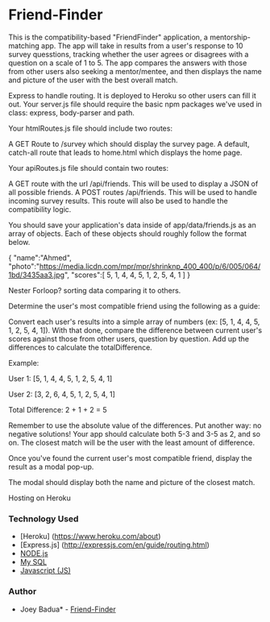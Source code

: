 # Friend-Finder

This is the compatibility-based "FriendFinder" application, a mentorship-matching app. The app will take in results from a user's response to 10 survey quesstions, tracking whether the user agrees or disagrees with a question on a scale of 1 to 5.  The app compares the answers with those from other users also seeking a mentor/mentee, and then displays the name and picture of the user with the best overall match.

Express to handle routing. It is deployed to Heroku so other users can fill it out.
Your server.js file should require the basic npm packages we've used in class: express, body-parser and path.


Your htmlRoutes.js file should include two routes:

A GET Route to /survey which should display the survey page.
A default, catch-all route that leads to home.html which displays the home page.



Your apiRoutes.js file should contain two routes:

A GET route with the url /api/friends. This will be used to display a JSON of all possible friends.
A POST routes /api/friends. This will be used to handle incoming survey results. This route will also be used to handle the compatibility logic.



You should save your application's data inside of app/data/friends.js as an array of objects. Each of these objects should roughly follow the format below.


{
  "name":"Ahmed",
  "photo":"https://media.licdn.com/mpr/mpr/shrinknp_400_400/p/6/005/064/1bd/3435aa3.jpg",
  "scores":[
      5,
      1,
      4,
      4,
      5,
      1,
      2,
      5,
      4,
      1
    ]
}

Nester Forloop? sorting data comparing it to others. 

Determine the user's most compatible friend using the following as a guide:

Convert each user's results into a simple array of numbers (ex: [5, 1, 4, 4, 5, 1, 2, 5, 4, 1]).
With that done, compare the difference between current user's scores against those from other users, question by question. Add up the differences to calculate the totalDifference.

Example:

User 1: [5, 1, 4, 4, 5, 1, 2, 5, 4, 1]

User 2: [3, 2, 6, 4, 5, 1, 2, 5, 4, 1]

Total Difference: 2 + 1 + 2 = 5





Remember to use the absolute value of the differences. Put another way: no negative solutions! Your app should calculate both 5-3 and 3-5 as 2, and so on.
The closest match will be the user with the least amount of difference.



Once you've found the current user's most compatible friend, display the result as a modal pop-up.

The modal should display both the name and picture of the closest match.

Hosting on Heroku

### Technology Used
* [Heroku] (https://www.heroku.com/about)
* [Express.js] (http://expressjs.com/en/guide/routing.html)
* [NODE.js](https://nodejs.org/en/about/) 
* [My SQL](https://www.mysql.com/about/)
* [Javascript (JS)](https://developer.mozilla.org/en-US/docs/Web/JavaScript)



### Author
* Joey Badua* - [Friend-Finder](https://github.com/joannebadua)
